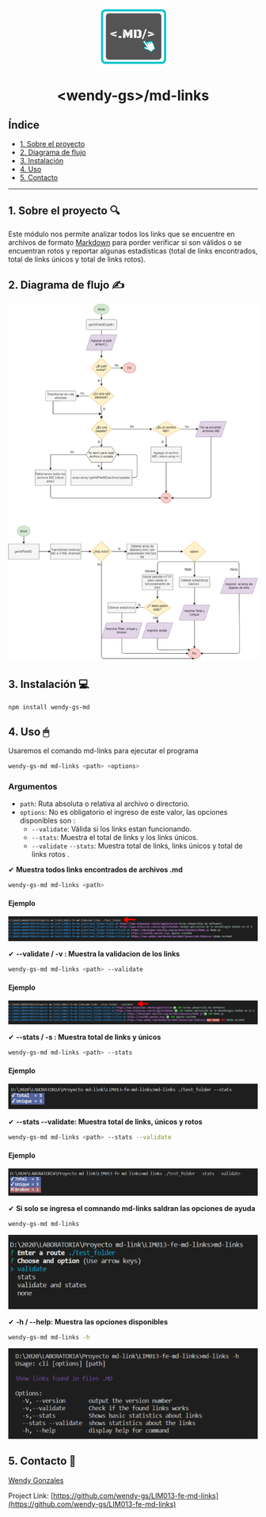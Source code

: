 <br />
<p align="center">
  <a href="https://github.com/wendy-gs/LIM013-fe-md-links/blob/master/README.md">
    <img src="src/img/logo.png" alt="Logo" width="140" height="120">
  </a>
  <h1 align="center">&#60wendy-gs&#62/md-links</h1>
</p>

## Índice

* [1. Sobre el proyecto](#1-Sobre-el-proyecto)
* [2. Diagrama de flujo](#2-resumen-del-proyecto)
* [3. Instalación](#3-objetivos-de-aprendizaje)
* [4. Uso](#4-consideraciones-generales)
* [5. Contacto](#5-criterios-de-aceptación-mínimos-del-proyecto)

***

## 1. Sobre el proyecto  🔍

Este módulo nos permite analizar todos los links que se encuentre en archivos de formato [Markdown](https://es.wikipedia.org/wiki/Markdown) para porder verificar si son válidos o se encuentran rotos y reportar algunas estadísticas  (total de links encontrados, total de links únicos y total de links rotos).

## 2. Diagrama de flujo  ✍

<img src="src/img/Diagrama.png" alt="flujo">

## 3. Instalación  💻

~~~
npm install wendy-gs-md
~~~

## 4. Uso 🖱

Usaremos el comando md-links para ejecutar el programa

```sh
wendy-gs-md md-links <path> <options>
```
### Argumentos

* `path`: Ruta absoluta o relativa al archivo o directorio. 
* `options`:  No es obligatorio el ingreso de este valor, las opciones disponibles son : 
  - `--validate`: Válida si los links estan funcionando.
  - `--stats`: Muestra el total de links y los links únicos.
  - `--validate` `--stats`: Muestra total de links, links únicos y total de links rotos .

✔ **Muestra todos links encontrados de archivos .md**

```sh
wendy-gs-md md-links <path>
```
#### Ejemplo
<img src="src/img/prueba1.png" alt="md-links">

✔ **--validate / -v : Muestra la validacion de los links**

```sh
wendy-gs-md md-links <path> --validate
```
#### Ejemplo
<img src="src/img/prueba 2.png" alt="validate">

✔ **--stats / -s : Muestra total de links y únicos**
```sh
wendy-gs-md md-links <path> --stats
```
#### Ejemplo
<img src="src/img/prueba 3.png" alt="stats">

✔ **--stats --validate: Muestra total de links, únicos y rotos**
```sh
wendy-gs-md md-links <path> --stats --validate
```
#### Ejemplo
<img src="src/img/prueba 4.png" alt="validate y stats">

✔ **Si solo se ingresa el comnando md-links saldran las opciones de ayuda**
```sh
wendy-gs-md md-links
```
<img src="src/img/prueba.png" alt="autoayuda">

✔ **-h / --help: Muestra las opciones disponibles**
```sh
wendy-gs-md md-links -h
```
<img src="src/img/prueba5.png" alt="ayuda">

## 5. Contacto 🙋

[Wendy Gonzales](https://github.com/wendy-gs)

Project Link: [https://github.com/wendy-gs/LIM013-fe-md-links](https://github.com/wendy-gs/LIM013-fe-md-links)

